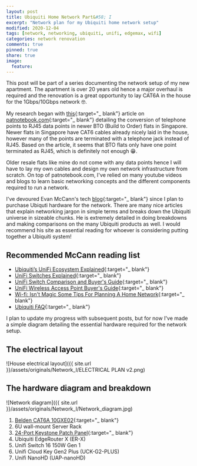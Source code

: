 ```yaml
---
layout: post
title: Ubiquiti Home Network Part&#58; I
excerpt: "Network plan for my Ubiquiti home network setup"
modified: 2020-12-04
tags: [network, networking, ubiquiti, unifi, edgemax, wifi]
categories: network renovation
comments: true
pinned: true
share: true
image:
  feature:
---
```


This post will be part of a series documenting the network setup of my new apartment. The apartment is over 20 years old hence a major overhaul is required and the renovation is a great opportunity to lay CAT6A in the house for the 1Gbps/10Gbps network 🤓.

My research began with [this](https://www.patnotebook.com/bto-networking-singapore/){:target="_ blank"} article on [patnotebook.com](https://patnotebook.com){:target="_ blank"} detailing the conversion of telephone points to RJ45 data points in newer BTO (Build to Order) flats in Singapore. Newer flats in Singapore have CAT6 cables already nicely laid in the house, however many of the points are terminated with a telephone jack instead of RJ45. Based on the article, it seems that BTO flats only have one point terminated as RJ45, which is definitely not enough 😁.

Older resale flats like mine do not come with any data points hence I will have to lay my own cables and design my own network infrastructure from scratch. On top of patnotebook.com, I've relied on many youtube videos and blogs to learn basic networking concepts and the different components required to run a network.

I've devoured Evan McCann's tech [blog](https://evanmccann.net/){:target="_ blank"} since I plan to purchase Ubiquti hardware for the network. There are many nice articles that explain networking jargon in simple terms and breaks down the Ubiquiti universe in sizeable chunks. He is extremely detailed in doing breakdowns and making comparisons on the many Ubiquiti products as well. I would recommend his site as essential reading for whoever is considering putting together a Ubiquiti system!

## Recommended McCann reading list

* [Ubiquiti’s UniFi Ecosystem Explained](https://evanmccann.net/blog/unifi-ecosystem-overview){:target="_ blank"}
* [UniFi Switches Explained](https://evanmccann.net/blog/2020/6/unifi-switches-explained){:target="_ blank"}
* [UniFi Switch Comparison and Buyer's Guide](https://evanmccann.net/blog/2020/6/unifi-switches-buyers-guide){:target="_ blank"}
* [UniFi Wireless Access Point Buyer's Guide](https://evanmccann.net/blog/unifi-ap-breakdown){:target="_ blank"}
* [Wi-fi&#58; Isn't Magic Some Tips For Planning A Home Network](https://evanmccann.net/blog/home-network-tips){:target="_ blank"}
* [Ubiquiti FAQ](https://evanmccann.net/blog/2020/6/ubiquiti-faq){:target="_ blank"}

I plan to update my progress with subsequent posts, but for now I've made a simple diagram detailing the essential hardware required for the network setup.

## The electrical layout

![House electrical layout]({{ site.url }}/assets/originals/Network_I/ELECTRICAL PLAN v2.png)

## The hardware diagram and breakdown

![Network diagram]({{ site.url }}/assets/originals/Network_I/Network_diagram.jpg)

1. [Belden CAT6A 10GXE02](https://catalog.belden.com/techdata/EN/10GXE02_techdata.pdf){:target="_ blank"}
2. 6U wall-mount Server Rack
3. [24-Port Keystone Patch Panel](https://www.amazon.com/ETS-Shielded-Tool-Less-Rackmount-Wallmount/dp/B086T6KRCH/ref=sr_1_6?dchild=1&keywords=cat6a+patch+panel&qid=1607079469&sr=8-6){:target="_ blank"}
5. Ubiquiti EdgeRouter X (ER-X)
6. Unifi Switch 16 150W Gen 1
7. Unifi Cloud Key Gen2 Plus (UCK-G2-PLUS)
8. Unifi NanoHD (UAP-nanoHD)
